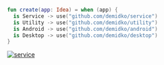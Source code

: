 ```kotlin
fun create(app: Idea) = when (app) {
  is Service -> use("github.com/demidko/service")
  is Utility -> use("github.com/demidko/utility")
  is Android -> use("github.com/demidko/android")
  is Desktop -> use("github.com/demidko/desktop")
}
```
[![service](https://img.shields.io/badge/kotlin-service-orange)](https://confluence.jetbrains.com/display/ALL/JetBrains+on+GitHub)
